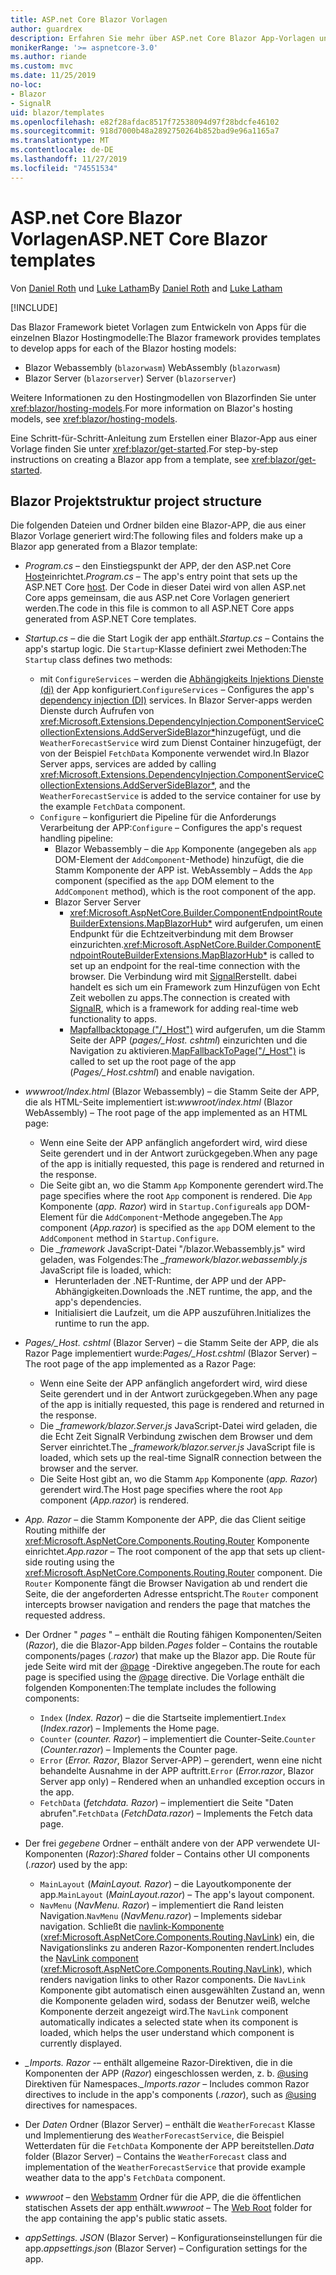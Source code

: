 ```yaml
---
title: ASP.net Core Blazor Vorlagen
author: guardrex
description: Erfahren Sie mehr über ASP.net Core Blazor App-Vorlagen und Blazor Projektstruktur.
monikerRange: '>= aspnetcore-3.0'
ms.author: riande
ms.custom: mvc
ms.date: 11/25/2019
no-loc:
- Blazor
- SignalR
uid: blazor/templates
ms.openlocfilehash: e82f28afdac8517f72538094d97f28bdcfe46102
ms.sourcegitcommit: 918d7000b48a2892750264b852bad9e96a1165a7
ms.translationtype: MT
ms.contentlocale: de-DE
ms.lasthandoff: 11/27/2019
ms.locfileid: "74551534"
---
```

# <a name="aspnet-core-opno-locblazor-templates"></a><span data-ttu-id="ab124-103">ASP.net Core Blazor Vorlagen</span><span class="sxs-lookup"><span data-stu-id="ab124-103">ASP.NET Core Blazor templates</span></span>

<span data-ttu-id="ab124-104">Von [Daniel Roth](https://github.com/danroth27) und [Luke Latham](https://github.com/guardrex)</span><span class="sxs-lookup"><span data-stu-id="ab124-104">By [Daniel Roth](https://github.com/danroth27) and [Luke Latham](https://github.com/guardrex)</span></span>

[!INCLUDE[](~/includes/blazorwasm-preview-notice.md)]

<span data-ttu-id="ab124-105">Das Blazor Framework bietet Vorlagen zum Entwickeln von Apps für die einzelnen Blazor Hostingmodelle:</span><span class="sxs-lookup"><span data-stu-id="ab124-105">The Blazor framework provides templates to develop apps for each of the Blazor hosting models:</span></span>

* Blazor<span data-ttu-id="ab124-106"> Webassembly (`blazorwasm`)</span><span class="sxs-lookup"><span data-stu-id="ab124-106"> WebAssembly (`blazorwasm`)</span></span>
* Blazor<span data-ttu-id="ab124-107"> Server (`blazorserver`)</span><span class="sxs-lookup"><span data-stu-id="ab124-107"> Server (`blazorserver`)</span></span>

<span data-ttu-id="ab124-108">Weitere Informationen zu den Hostingmodellen von Blazorfinden Sie unter <xref:blazor/hosting-models>.</span><span class="sxs-lookup"><span data-stu-id="ab124-108">For more information on Blazor's hosting models, see <xref:blazor/hosting-models>.</span></span>

<span data-ttu-id="ab124-109">Eine Schritt-für-Schritt-Anleitung zum Erstellen einer Blazor-App aus einer Vorlage finden Sie unter <xref:blazor/get-started>.</span><span class="sxs-lookup"><span data-stu-id="ab124-109">For step-by-step instructions on creating a Blazor app from a template, see <xref:blazor/get-started>.</span></span>

## <a name="opno-locblazor-project-structure"></a>Blazor<span data-ttu-id="ab124-110"> Projektstruktur</span><span class="sxs-lookup"><span data-stu-id="ab124-110"> project structure</span></span>

<span data-ttu-id="ab124-111">Die folgenden Dateien und Ordner bilden eine Blazor-APP, die aus einer Blazor Vorlage generiert wird:</span><span class="sxs-lookup"><span data-stu-id="ab124-111">The following files and folders make up a Blazor app generated from a Blazor template:</span></span>

* <span data-ttu-id="ab124-112">*Program.cs* &ndash; den Einstiegspunkt der APP, der den ASP.net Core [Host](xref:fundamentals/host/generic-host)einrichtet.</span><span class="sxs-lookup"><span data-stu-id="ab124-112">*Program.cs* &ndash; The app's entry point that sets up the ASP.NET Core [host](xref:fundamentals/host/generic-host).</span></span> <span data-ttu-id="ab124-113">Der Code in dieser Datei wird von allen ASP.net Core apps gemeinsam, die aus ASP.net Core Vorlagen generiert werden.</span><span class="sxs-lookup"><span data-stu-id="ab124-113">The code in this file is common to all ASP.NET Core apps generated from ASP.NET Core templates.</span></span>

* <span data-ttu-id="ab124-114">*Startup.cs* &ndash; die die Start Logik der app enthält.</span><span class="sxs-lookup"><span data-stu-id="ab124-114">*Startup.cs* &ndash; Contains the app's startup logic.</span></span> <span data-ttu-id="ab124-115">Die `Startup`-Klasse definiert zwei Methoden:</span><span class="sxs-lookup"><span data-stu-id="ab124-115">The `Startup` class defines two methods:</span></span>

  * <span data-ttu-id="ab124-116">mit `ConfigureServices` &ndash; werden die [Abhängigkeits Injektions Dienste (di)](xref:fundamentals/dependency-injection) der App konfiguriert.</span><span class="sxs-lookup"><span data-stu-id="ab124-116">`ConfigureServices` &ndash; Configures the app's [dependency injection (DI)](xref:fundamentals/dependency-injection) services.</span></span> <span data-ttu-id="ab124-117">In Blazor Server-apps werden Dienste durch Aufrufen von <xref:Microsoft.Extensions.DependencyInjection.ComponentServiceCollectionExtensions.AddServerSideBlazor*>hinzugefügt, und die `WeatherForecastService` wird zum Dienst Container hinzugefügt, der von der Beispiel `FetchData` Komponente verwendet wird.</span><span class="sxs-lookup"><span data-stu-id="ab124-117">In Blazor Server apps, services are added by calling <xref:Microsoft.Extensions.DependencyInjection.ComponentServiceCollectionExtensions.AddServerSideBlazor*>, and the `WeatherForecastService` is added to the service container for use by the example `FetchData` component.</span></span>
  * <span data-ttu-id="ab124-118">`Configure` &ndash; konfiguriert die Pipeline für die Anforderungs Verarbeitung der APP:</span><span class="sxs-lookup"><span data-stu-id="ab124-118">`Configure` &ndash; Configures the app's request handling pipeline:</span></span>
    * Blazor<span data-ttu-id="ab124-119"> Webassembly &ndash; die `App` Komponente (angegeben als `app` DOM-Element der `AddComponent`-Methode) hinzufügt, die die Stamm Komponente der APP ist.</span><span class="sxs-lookup"><span data-stu-id="ab124-119"> WebAssembly &ndash; Adds the `App` component (specified as the `app` DOM element to the `AddComponent` method), which is the root component of the app.</span></span>
    * Blazor<span data-ttu-id="ab124-120"> Server</span><span class="sxs-lookup"><span data-stu-id="ab124-120"> Server</span></span>
      * <span data-ttu-id="ab124-121"><xref:Microsoft.AspNetCore.Builder.ComponentEndpointRouteBuilderExtensions.MapBlazorHub*> wird aufgerufen, um einen Endpunkt für die Echtzeitverbindung mit dem Browser einzurichten.</span><span class="sxs-lookup"><span data-stu-id="ab124-121"><xref:Microsoft.AspNetCore.Builder.ComponentEndpointRouteBuilderExtensions.MapBlazorHub*> is called to set up an endpoint for the real-time connection with the browser.</span></span> <span data-ttu-id="ab124-122">Die Verbindung wird mit [SignalR](xref:signalr/introduction)erstellt. dabei handelt es sich um ein Framework zum Hinzufügen von Echt Zeit webollen zu apps.</span><span class="sxs-lookup"><span data-stu-id="ab124-122">The connection is created with [SignalR](xref:signalr/introduction), which is a framework for adding real-time web functionality to apps.</span></span>
      * <span data-ttu-id="ab124-123">[Mapfallbacktopage ("/_Host")](xref:Microsoft.AspNetCore.Builder.RazorPagesEndpointRouteBuilderExtensions.MapFallbackToPage*) wird aufgerufen, um die Stamm Seite der APP (*pages/_Host. cshtml*) einzurichten und die Navigation zu aktivieren.</span><span class="sxs-lookup"><span data-stu-id="ab124-123">[MapFallbackToPage("/_Host")](xref:Microsoft.AspNetCore.Builder.RazorPagesEndpointRouteBuilderExtensions.MapFallbackToPage*) is called to set up the root page of the app (*Pages/_Host.cshtml*) and enable navigation.</span></span>

* <span data-ttu-id="ab124-124">*wwwroot/Index.html* (Blazor Webassembly) &ndash; die Stamm Seite der APP, die als HTML-Seite implementiert ist:</span><span class="sxs-lookup"><span data-stu-id="ab124-124">*wwwroot/index.html* (Blazor WebAssembly) &ndash; The root page of the app implemented as an HTML page:</span></span>
  * <span data-ttu-id="ab124-125">Wenn eine Seite der APP anfänglich angefordert wird, wird diese Seite gerendert und in der Antwort zurückgegeben.</span><span class="sxs-lookup"><span data-stu-id="ab124-125">When any page of the app is initially requested, this page is rendered and returned in the response.</span></span>
  * <span data-ttu-id="ab124-126">Die Seite gibt an, wo die Stamm `App` Komponente gerendert wird.</span><span class="sxs-lookup"><span data-stu-id="ab124-126">The page specifies where the root `App` component is rendered.</span></span> <span data-ttu-id="ab124-127">Die `App` Komponente (*app. Razor*) wird in `Startup.Configure`als `app` DOM-Element für die `AddComponent`-Methode angegeben.</span><span class="sxs-lookup"><span data-stu-id="ab124-127">The `App` component (*App.razor*) is specified as the `app` DOM element to the `AddComponent` method in `Startup.Configure`.</span></span>
  * <span data-ttu-id="ab124-128">Die *_framework* JavaScript-Datei "/blazor.Webassembly.js" wird geladen, was Folgendes:</span><span class="sxs-lookup"><span data-stu-id="ab124-128">The *_framework/blazor.webassembly.js* JavaScript file is loaded, which:</span></span>
    * <span data-ttu-id="ab124-129">Herunterladen der .NET-Runtime, der APP und der APP-Abhängigkeiten.</span><span class="sxs-lookup"><span data-stu-id="ab124-129">Downloads the .NET runtime, the app, and the app's dependencies.</span></span>
    * <span data-ttu-id="ab124-130">Initialisiert die Laufzeit, um die APP auszuführen.</span><span class="sxs-lookup"><span data-stu-id="ab124-130">Initializes the runtime to run the app.</span></span>

* <span data-ttu-id="ab124-131">*Pages/_Host. cshtml* (Blazor Server) &ndash; die Stamm Seite der APP, die als Razor Page implementiert wurde:</span><span class="sxs-lookup"><span data-stu-id="ab124-131">*Pages/_Host.cshtml* (Blazor Server) &ndash; The root page of the app implemented as a Razor Page:</span></span>
  * <span data-ttu-id="ab124-132">Wenn eine Seite der APP anfänglich angefordert wird, wird diese Seite gerendert und in der Antwort zurückgegeben.</span><span class="sxs-lookup"><span data-stu-id="ab124-132">When any page of the app is initially requested, this page is rendered and returned in the response.</span></span>
  * <span data-ttu-id="ab124-133">Die *_framework/blazor.Server.js* JavaScript-Datei wird geladen, die die Echt Zeit SignalR Verbindung zwischen dem Browser und dem Server einrichtet.</span><span class="sxs-lookup"><span data-stu-id="ab124-133">The *_framework/blazor.server.js* JavaScript file is loaded, which sets up the real-time SignalR connection between the browser and the server.</span></span>
  * <span data-ttu-id="ab124-134">Die Seite Host gibt an, wo die Stamm `App` Komponente (*app. Razor*) gerendert wird.</span><span class="sxs-lookup"><span data-stu-id="ab124-134">The Host page specifies where the root `App` component (*App.razor*) is rendered.</span></span>

* <span data-ttu-id="ab124-135">*App. Razor* &ndash; die Stamm Komponente der APP, die das Client seitige Routing mithilfe der <xref:Microsoft.AspNetCore.Components.Routing.Router> Komponente einrichtet.</span><span class="sxs-lookup"><span data-stu-id="ab124-135">*App.razor* &ndash; The root component of the app that sets up client-side routing using the <xref:Microsoft.AspNetCore.Components.Routing.Router> component.</span></span> <span data-ttu-id="ab124-136">Die `Router` Komponente fängt die Browser Navigation ab und rendert die Seite, die der angeforderten Adresse entspricht.</span><span class="sxs-lookup"><span data-stu-id="ab124-136">The `Router` component intercepts browser navigation and renders the page that matches the requested address.</span></span>

* <span data-ttu-id="ab124-137">Der Ordner " *pages* " &ndash; enthält die Routing fähigen Komponenten/Seiten (*Razor*), die die Blazor-App bilden.</span><span class="sxs-lookup"><span data-stu-id="ab124-137">*Pages* folder &ndash; Contains the routable components/pages (*.razor*) that make up the Blazor app.</span></span> <span data-ttu-id="ab124-138">Die Route für jede Seite wird mit der [@page](xref:mvc/views/razor#page) -Direktive angegeben.</span><span class="sxs-lookup"><span data-stu-id="ab124-138">The route for each page is specified using the [@page](xref:mvc/views/razor#page) directive.</span></span> <span data-ttu-id="ab124-139">Die Vorlage enthält die folgenden Komponenten:</span><span class="sxs-lookup"><span data-stu-id="ab124-139">The template includes the following components:</span></span>
  * <span data-ttu-id="ab124-140">`Index` (*Index. Razor*) &ndash; die die Startseite implementiert.</span><span class="sxs-lookup"><span data-stu-id="ab124-140">`Index` (*Index.razor*) &ndash; Implements the Home page.</span></span>
  * <span data-ttu-id="ab124-141">`Counter` (*counter. Razor*) &ndash; implementiert die Counter-Seite.</span><span class="sxs-lookup"><span data-stu-id="ab124-141">`Counter` (*Counter.razor*) &ndash; Implements the Counter page.</span></span>
  * <span data-ttu-id="ab124-142">`Error` (*Error. Razor*, Blazor Server-APP) &ndash; gerendert, wenn eine nicht behandelte Ausnahme in der APP auftritt.</span><span class="sxs-lookup"><span data-stu-id="ab124-142">`Error` (*Error.razor*, Blazor Server app only) &ndash; Rendered when an unhandled exception occurs in the app.</span></span>
  * <span data-ttu-id="ab124-143">`FetchData` (*fetchdata. Razor*) &ndash; implementiert die Seite "Daten abrufen".</span><span class="sxs-lookup"><span data-stu-id="ab124-143">`FetchData` (*FetchData.razor*) &ndash; Implements the Fetch data page.</span></span>

* <span data-ttu-id="ab124-144">Der frei *gegebene* Ordner &ndash; enthält andere von der APP verwendete UI-Komponenten (*Razor*):</span><span class="sxs-lookup"><span data-stu-id="ab124-144">*Shared* folder &ndash; Contains other UI components (*.razor*) used by the app:</span></span>
  * <span data-ttu-id="ab124-145">`MainLayout` (*MainLayout. Razor*) &ndash; die Layoutkomponente der app.</span><span class="sxs-lookup"><span data-stu-id="ab124-145">`MainLayout` (*MainLayout.razor*) &ndash; The app's layout component.</span></span>
  * <span data-ttu-id="ab124-146">`NavMenu` (*NavMenu. Razor*) &ndash; implementiert die Rand leisten Navigation.</span><span class="sxs-lookup"><span data-stu-id="ab124-146">`NavMenu` (*NavMenu.razor*) &ndash; Implements sidebar navigation.</span></span> <span data-ttu-id="ab124-147">Schließt die [navlink-Komponente](xref:blazor/routing#navlink-component) (<xref:Microsoft.AspNetCore.Components.Routing.NavLink>) ein, die Navigationslinks zu anderen Razor-Komponenten rendert.</span><span class="sxs-lookup"><span data-stu-id="ab124-147">Includes the [NavLink component](xref:blazor/routing#navlink-component) (<xref:Microsoft.AspNetCore.Components.Routing.NavLink>), which renders navigation links to other Razor components.</span></span> <span data-ttu-id="ab124-148">Die `NavLink` Komponente gibt automatisch einen ausgewählten Zustand an, wenn die Komponente geladen wird, sodass der Benutzer weiß, welche Komponente derzeit angezeigt wird.</span><span class="sxs-lookup"><span data-stu-id="ab124-148">The `NavLink` component automatically indicates a selected state when its component is loaded, which helps the user understand which component is currently displayed.</span></span>

* <span data-ttu-id="ab124-149">*_Imports. Razor* -&ndash; enthält allgemeine Razor-Direktiven, die in die Komponenten der APP (*Razor*) eingeschlossen werden, z. b. [@using](xref:mvc/views/razor#using) Direktiven für Namespaces.</span><span class="sxs-lookup"><span data-stu-id="ab124-149">*_Imports.razor* &ndash; Includes common Razor directives to include in the app's components (*.razor*), such as [@using](xref:mvc/views/razor#using) directives for namespaces.</span></span>

* <span data-ttu-id="ab124-150">Der *Daten* Ordner (Blazor Server) &ndash; enthält die `WeatherForecast` Klasse und Implementierung des `WeatherForecastService`, die Beispiel Wetterdaten für die `FetchData` Komponente der APP bereitstellen.</span><span class="sxs-lookup"><span data-stu-id="ab124-150">*Data* folder (Blazor Server) &ndash; Contains the `WeatherForecast` class and implementation of the `WeatherForecastService` that provide example weather data to the app's `FetchData` component.</span></span>

* <span data-ttu-id="ab124-151">*wwwroot* &ndash; den [Webstamm](xref:fundamentals/index#web-root) Ordner für die APP, die die öffentlichen statischen Assets der app enthält.</span><span class="sxs-lookup"><span data-stu-id="ab124-151">*wwwroot* &ndash; The [Web Root](xref:fundamentals/index#web-root) folder for the app containing the app's public static assets.</span></span>

* <span data-ttu-id="ab124-152">*appSettings. JSON* (Blazor Server) &ndash; Konfigurationseinstellungen für die app.</span><span class="sxs-lookup"><span data-stu-id="ab124-152">*appsettings.json* (Blazor Server) &ndash; Configuration settings for the app.</span></span>
